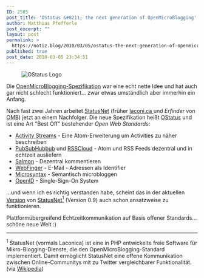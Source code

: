 ```yaml
---
ID: 2505
post_title: 'OStatus &#8211; the next generation of OpenMicroBlogging'
author: Matthias Pfefferle
post_excerpt: ""
layout: post
permalink: >
  https://notiz.blog/2010/03/05/ostatus-the-next-generation-of-openmicroblogging/
published: true
post_date: 2010-03-05 23:34:51
---
```

<!-- wp:image {"align":"right"} -->
<div class="wp-block-image"><figure class="alignright"><img src="https://notiz.blog/wp-content/uploads/2010/03/ostatus-stamp-box-150x194.png" alt="OStatus Logo"/></figure></div>
<!-- /wp:image -->

<!-- wp:paragraph -->
<p>Die <a href="http://openmicroblogging.org/">OpenMicroBlogging-Spezifikation</a> war eine echt nette Idee und hat auch gar nicht schlecht funktioniert... zwar etwas umständlich aber immerhin ein Anfang.</p>
<!-- /wp:paragraph -->

<!-- wp:paragraph -->
<p>Nach fast zwei Jahren arbeitet <a href="http://status.net/">StatusNet</a> (früher <a href="http://laconi.ca">laconi.ca </a>und <em>Erfinder</em> von <abbr title="OpenMicroBlogging">OMB</abbr>) jetzt an einem Nachfolger. Die neue Spezifikation heißt <a href="http://ostatus.net">OStatus</a> und ist eine Art "Best Off" bestehender <em>Open Web Standards</em>:</p>
<!-- /wp:paragraph -->

<!-- wp:list -->
<ul><li><a href="http://activitystrea.ms/">Activity Streams</a> - Eine Atom-Erweiterung um Activities zu näher beschreiben</li><li><a href="http://code.google.com/p/pubsubhubbub/">PubSubHubbub</a> und <a href="http://rsscloud.org/">RSSCloud</a> - Atom und RSS Feeds dezentral und in echtzeit ausliefern</li><li><a href="http://www.salmon-protocol.org/">Salmon</a> - Dezentral kommentieren</li><li><a href="http://code.google.com/p/webfinger/">WebFinger</a> - E-Mail - Adressen als Identifier</li><li><a href="http://microsyntax.org">Microsyntax</a> - Semantisch microbloggen</li><li><a href="http://openid.net">OpenID</a> - Single-Sign-On System</li></ul>
<!-- /wp:list -->

<!-- wp:paragraph -->
<p>...und wenn ich es richtig verstanden habe, scheint das in der aktuellen <a href="http://status.net/Changelog-0.9.0.txt">Version</a> von <a href="http://status.net/wiki/StatusNet_0.9.0">StatusNet</a><a href="https://notiz.blog/2010/03/05/ostatus-the-next-generation-of-openmicroblogging/#ostatus-1"><sup>1</sup></a> (Version 0.9) auch schon ansatzweise zu funktionieren.</p>
<!-- /wp:paragraph -->

<!-- wp:paragraph -->
<p>Plattformübergreifend Echtzeitkommunikation auf Basis offener Standards... schöne neue Welt :)</p>
<!-- /wp:paragraph -->

<!-- wp:separator -->
<hr class="wp-block-separator"/>
<!-- /wp:separator -->

<!-- wp:paragraph -->
<p><sup>1</sup> StatusNet (vormals Laconica) ist eine in PHP entwickelte freie Software für Mikro-Blogging-Dienste, die den OpenMicroBlogging-Standard implementiert. Damit ermöglicht StatusNet eine offene Kommunikation zwischen Online-Communitys mit zu Twitter vergleichbarer Funktionalität. (via <a href="http://de.wikipedia.org/wiki/StatusNet">Wikipedia</a>)</p>
<!-- /wp:paragraph -->